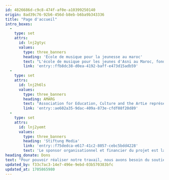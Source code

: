 ```yaml
---
id: 4826686d-c9c8-474f-af0e-a10399250140
origin: 8ad39c76-92b6-456d-b8eb-b6ba9b343336
title: "Page d'accueil"
intro_boxes:
  -
    type: set
    attrs:
      id: lnj2gtyc
      values:
        type: three_banners
        heading: 'École de musique pour la jeunesse au maroc'
        text: "L'école de musique pour les jeunes d'Asni au Maroc, fondée par Angelika et Dietrich Harthan, offre désormais à plus de 100 écoliers des cours de musique réguliers. C'est une nouveauté dans la région de Marrakech car les moyens pour assurer un enseignement musical régulier à partir des budgets publics étaient insuffisants. C'est la raison pour laquelle la fondation d'une école de musique dans la région de Marrakech a été lancée afin de permettre un véritable travail artistique. Le développement de l’école de musique pour les jeunes est heureusement tel qu’elle doit d’urgence disposer de son propre espace."
        link: 'entry::ffb8dc38-d0ea-4192-baff-e473d15adb59'
  -
    type: set
    attrs:
      id: lnj2h6ls
      values:
        type: three_banners
        heading: AMARG
        text: "Association for Education, Culture and the ArtLe représentant sur place est l'Association AMARG pour l'éducation, la culture et les arts, une initiative de parents dévoués de la région d’ASNI, qui assure le fonctionnement de l'école de musique."
        link: 'entry::ae602a35-9dac-409a-873e-cfdf08f20d89'
  -
    type: set
    attrs:
      id: lnj2yemt
      values:
        type: three_banners
        heading: 'Stiftung Media'
        link: 'entry::f75dedca-e617-41c2-8057-cebc5bdd4228'
        text: 'Le sponsor organisationnel et financier du projet est la Fondation Stiftung Media, basée à Stuttgart, qui travaille depuis de nombreuses années à diverses tâches de renouveau social, économique et écologique et qui est étroitement liée au travail de l’artiste Joseph Beuys et à son idée de «sculpture sociale ». Le développement de l’école de musique pour les jeunes est heureusement tel qu’elle doit d’urgence disposer de son propre espace. Récemment, il a été possible d’acquérir un terrain convenable pour la construction de sa propre école. Les organisateurs espèrent alors trouver de nouveaux donateurs pour soutenir et agrandir cette école de musique.'
heading_donate: Dons
text: "Pour pouvoir réaliser notre travail, nous avons besoin du soutien d'un large cercle de sponsors. Avec votre engagement financier, vous renforcez notre travail et investissez dans une bonne idée ! Nous traitons nos dons en ligne via PayPal. Bien entendu, nous traiterons vos données de manière confidentielle!"
updated_by: f33c7ac3-14e7-496e-9ebd-03b570383bfc
updated_at: 1705865980
---
```


